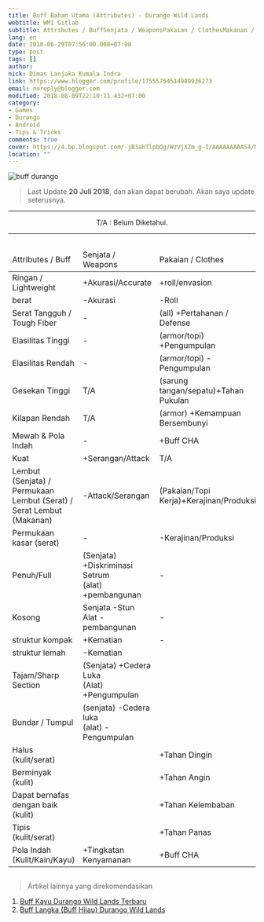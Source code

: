 ```yaml
---
title: Buff Bahan Utama (Attributes) - Durango Wild Lands
webtitle: WMI Gitlab
subtitle: Attributes / BuffSenjata / WeaponsPakaian / ClothesMakanan / FoodsRingan /
lang: en
date: 2018-06-29T07:56:00.000+07:00
type: post
tags: []
author:
nick: Dimas Lanjaka Kumala Indra
link: https://www.blogger.com/profile/17555754514989936273
email: noreply@blogger.com
modified: 2018-08-09T22:10:11.432+07:00
category:
- Games
- Durango
- Android
- Tips & Tricks
comments: true
cover: https://4.bp.blogspot.com/-jB3ahTlpbOg/WzVjXZm_g-I/AAAAAAAAAS4/MTfdRe9Dcm8MoF6krkWY_d3iciZPaj4VACLcBGAs/s1600/FB_IMG_15302253070912946.jpg
location: ""
---
```


<img src="https://4.bp.blogspot.com/-jB3ahTlpbOg/WzVjXZm_g-I/AAAAAAAAAS4/MTfdRe9Dcm8MoF6krkWY_d3iciZPaj4VACLcBGAs/s1600/FB_IMG_15302253070912946.jpg" alt="buff durango" title="buff durango"><blockquote>Last Update <b>20 Juli 2018</b>, dan akan dapat berubah. Akan saya update seterusnya.<br></blockquote><hr><center>T/A : Belum Diketahui. </center><hr><div style="overflow: auto"><table class="w3-table-all w3-card-4"><thead><tr><td>Attributes / Buff</td><td>Senjata / Weapons</td><td>Pakaian / Clothes</td><td>Makanan / Foods</td></tr></thead><tbody><tr><td>Ringan / Lightweight</td><td>+Akurasi/Accurate</td><td>+roll/envasion</td><td>-Kepuasan</td></tr><tr><td>berat</td><td>-Akurasi</td><td>-Roll</td><td>-</td></tr><tr><td>Serat Tangguh / Tough Fiber</td><td>-</td><td>(all) +Pertahanan / Defense</td><td>+Kekenyangan</td></tr><tr><td>Elasilitas Tinggi</td><td>-</td><td>(armor/topi) +Pengumpulan</td><td>-</td></tr><tr><td>Elasilitas Rendah</td><td>-</td><td>(armor/topi) -Pengumpulan</td><td>-</td></tr><tr><td>Gesekan Tinggi</td><td>T/A</td><td>(sarung tangan/sepatu)+Tahan Pukulan</td><td>-</td></tr><tr><td>Kilapan Rendah</td><td>T/A</td><td>(armor) +Kemampuan Bersembunyi</td><td>-</td></tr><tr><td>Mewah &amp; Pola Indah</td><td>-</td><td>+Buff CHA</td><td>-</td></tr><tr><td>Kuat</td><td>+Serangan/Attack</td><td>T/A</td><td>-</td></tr><tr><td>Lembut (Senjata) / Permukaan Lembut (Serat) / Serat Lembut (Makanan)</td><td>-Attack/Serangan</td><td>(Pakaian/Topi Kerja)+Kerajinan/Produksi</td><td>+Mudah Dicerna</td></tr><tr><td>Permukaan kasar (serat)</td><td>-</td><td>-Kerajinan/Produksi</td><td>-</td></tr><tr><td>Penuh/Full</td><td>(Senjata) +Diskriminasi Setrum<br>(alat) +pembangunan</td><td>-</td><td>-</td></tr><tr><td>Kosong</td><td>Senjata -Stun<br>Alat -pembangunan</td><td>-</td><td>-</td></tr><tr><td>struktur kompak</td><td>+Kematian</td><td>-</td><td>-</td></tr><tr><td>struktur lemah</td><td>-Kematian</td><td></td><td></td></tr><tr><td>Tajam/Sharp Section</td><td>(Senjata) +Cedera Luka <br> (Alat) +Pengumpulan</td><td></td><td></td></tr><tr><td>Bundar / Tumpul</td><td>(senjata) -Cedera luka<br>(alat) -Pengumpulan</td><td></td><td></td></tr><tr><td>Halus (kulit/serat)</td><td></td><td>+Tahan Dingin</td><td></td></tr><tr><td>Berminyak (kulit)</td><td></td><td>+Tahan Angin</td><td></td></tr><tr><td>Dapat bernafas dengan baik (kulit)</td><td></td><td>+Tahan Kelembaban</td><td></td></tr><tr><td>Tipis (kulit/serat)</td><td></td><td>+Tahan Panas</td><td></td></tr><tr><td>Pola Indah (Kulit/Kain/Kayu)</td><td>+Tingkatan Kenyamanan</td><td>+Buff CHA</td><td></td></tr></tbody></table></div><div><blockquote>Artikel lainnya yang direkomendasikan</blockquote><ol> <li><a href="https://web-manajemen.blogspot.com/2018/08/buff-kayu-durango-wild-lands-english.html" title="Buff Kayu Durango Wild Lands" alt="Woods buff Durango Wild Lands" rel="follow">Buff Kayu Durango Wild Lands Terbaru</a></li> <li><a href="https://web-manajemen.blogspot.com/2018/06/buff-langka-durango-wild-lands.html" title="Buff Langka (Buff Hijau) Durango Wild Lands" alt="Buff Langka (Buff Hijau) Durango Wild Lands" rel="follow">Buff Langka (Buff Hijau) Durango Wild Lands</a></li></ol></div>